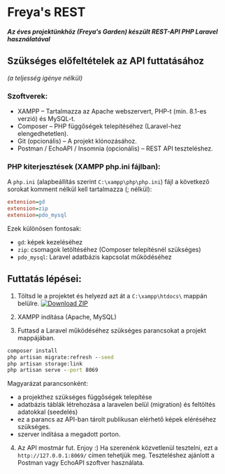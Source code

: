 # Freya's REST

***Az éves projektünkhöz (Freya's Garden) készült REST-API PHP Laravel használatával***

## Szükséges előfeltételek az API futtatásához
*(a teljesség igénye nélkül)*
### Szoftverek:
- XAMPP – Tartalmazza az Apache webszervert, PHP-t (min. 8.1-es verzió) és MySQL-t.
- Composer – PHP függőségek telepítéséhez (Laravel-hez elengedhetetlen).
- Git (opcionális) – A projekt klónozásához.
- Postman / EchoAPI / Insomnia (opcionális) – REST API teszteléshez.

### PHP kiterjesztések (XAMPP php.ini fájlban):
A `php.ini` (alapbeállítás szerint `C:\xampp\php\php.ini`) fájl a következő sorokat komment nélkül kell tartalmazza (; nélkül):
```ini
extension=gd
extension=zip
extension=pdo_mysql
```

Ezek különösen fontosak:
- `gd`: képek kezeléséhez
- `zip`: csomagok letöltéséhez (Composer telepítésnél szükséges)
- `pdo_mysql`: Laravel adatbázis kapcsolat működéséhez
  
## Futtatás lépései:
1. Töltsd le a projektet és helyezd azt át a `C:\xampp\htdocs\` mappán belülre.
 <a href= "https://github.com/cerberus2477/freya-rest-kola/archive/refs/heads/master.zip"><img src="http://img.shields.io/badge/Download_ZIP_green?style=for-the-badge" alt="Download ZIP"></a>

2. XAMPP indítása (Apache, MySQL)

3. Futtasd a Laravel működéséhez szükséges parancsokat a projekt mappájában.

```cmd
composer install
php artisan migrate:refresh --seed
php artisan storage:link
php artisan serve --port 8069
```

Magyarázat parancsonként:
- a projekthez szükséges függőségek telepítése
- adatbázis táblák létrehozása a laravelen belül (migration) és feltöltés adatokkal (seedelés)
- ez a parancs az API-ban tárolt publikusan elérhető képek eléréséhez szükséges.
- szerver indítása a megadott porton.

4. Az API mostmár fut. Enjoy :)
Ha szerenénk közvetlenül tesztelni, ezt a `http://127.0.0.1:8069/` címen tehetjük meg.
Teszteléshez ajánlott a Postman vagy EchoAPI szoftver használata.









